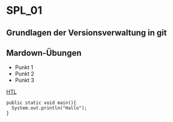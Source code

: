 # SPL_01

## Grundlagen der Versionsverwaltung in git

## Mardown-Übungen

* Punkt 1
* Punkt 2
* Punkt 3

[HTL](https://htl-leoben.org)

```
public static void main(){
  System.out.println("Hallo");
}
```
